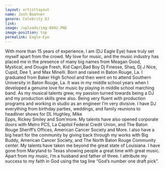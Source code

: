```yaml
---
layout: artistlayout
name: Josh Boatner
genere: Celebrity DJ
link:
image: /uploads/img-0492.PNG
image-position: top
permalink: Eagle-Eye
---
```

With more than 15 years of experience, I am (DJ Eagle Eye) have truly set myself apart from the crowd. My love for music, and the music industry has placed me in the presence of many big names from Meagan Good, Mystical, and Dougie Fresh, Kid Capri,Bad Boy Dj Finesse, Shaq, Dj J Nice, Cupid, Dee 1, and Max Minelli. Born and raised in Baton Rouge, La. I graduated from Baker High School and then went on to attend Southern University in Baton Rouge, La. It was in my middle school years when I developed a genuine love for music by playing in middle school marching band. As my musical talents grew, my passion turned towards being a DJ and my production skills grew also. Being very fluent with production programs and working in studio as an engineer I’m very divisive. I have DJ everything from birthday parties, weddings, and family reunions to headliner shows for DL Hughley, Mike&nbsp;<br>Epps, Rickey Smiley and Som’more. My talents have also opened corporate doors with Metro PCS, La Capitol Federal Credit Union, and The Baton Rouge Sheriff’s Offices, American Cancer Society and More. I also have a big heart for the community by giving back through my works with Big Buddy, American Cancer Society, and The North Baton Rouge Community center. My talents have taken me beyond the great state of Louisiana. I have gone from Maryland to Texas showing people a great time with great music. Apart from my music, I’m a husband and father of three. I attribute my success to my faith in God using the tag line “God’s number one draft pick”.&nbsp;